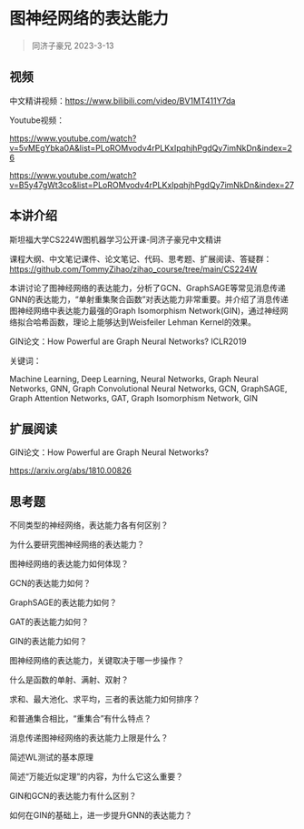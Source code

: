 # 图神经网络的表达能力

> 同济子豪兄 2023-3-13
>

## 视频

中文精讲视频：https://www.bilibili.com/video/BV1MT411Y7da

Youtube视频：

https://www.youtube.com/watch?v=5vMEgYbka0A&list=PLoROMvodv4rPLKxIpqhjhPgdQy7imNkDn&index=26

https://www.youtube.com/watch?v=B5y47gWt3co&list=PLoROMvodv4rPLKxIpqhjhPgdQy7imNkDn&index=27

## 本讲介绍

斯坦福大学CS224W图机器学习公开课-同济子豪兄中文精讲

课程大纲、中文笔记课件、论文笔记、代码、思考题、扩展阅读、答疑群：https://github.com/TommyZihao/zihao_course/tree/main/CS224W

本讲讨论了图神经网络的表达能力，分析了GCN、GraphSAGE等常见消息传递GNN的表达能力，“单射重集聚合函数”对表达能力非常重要。并介绍了消息传递图神经网络中表达能力最强的Graph Isomorphism Network(GIN)，通过神经网络拟合哈希函数，理论上能够达到Weisfeiler Lehman Kernel的效果。

GIN论文：How Powerful are Graph Neural Networks? ICLR2019

关键词：

Machine Learning, Deep Learning, Neural Networks, Graph Neural Networks, GNN, Graph Convolutional Neural Networks, GCN, GraphSAGE, Graph Attention Networks, GAT, Graph Isomorphism Network, GIN

## 扩展阅读

GIN论文：How Powerful are Graph Neural Networks?

https://arxiv.org/abs/1810.00826

## 思考题

不同类型的神经网络，表达能力各有何区别？

为什么要研究图神经网络的表达能力？

图神经网络的表达能力如何体现？

GCN的表达能力如何？

GraphSAGE的表达能力如何？

GAT的表达能力如何？

GIN的表达能力如何？

图神经网络的表达能力，关键取决于哪一步操作？

什么是函数的单射、满射、双射？

求和、最大池化、求平均，三者的表达能力如何排序？

和普通集合相比，“重集合”有什么特点？

消息传递图神经网络的表达能力上限是什么？

简述WL测试的基本原理

简述“万能近似定理”的内容，为什么它这么重要？

GIN和GCN的表达能力有什么区别？

如何在GIN的基础上，进一步提升GNN的表达能力？
